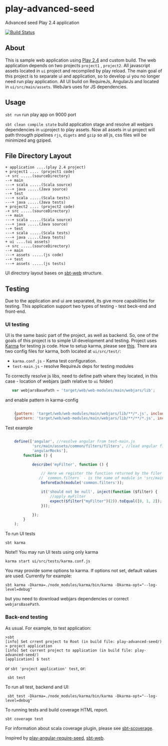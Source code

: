 # play-advanced-seed
Advanced seed Play 2.4 application

[![Build Status](https://travis-ci.org/arakcheev/play-advanced-seed.svg?branch=master)](https://travis-ci.org/arakcheev/play-advanced-seed)

About
-------------
This is sample web application using [Play 2.4][play] and custom build.
The web application depends on two projects `project1` , `project2`.
All javascript assets located in `ui` project and recompiled by play reload. The main goal of this project is to
separate ui and application, so to develop ui you no longer need run play application. All UI build on RequireJs,
AngularJs and located in `ui/src/main/assets`. WebJars uses for JS dependencies.


Usage
-------------
`sbt run` run play app on 9000 port

`sbt clean compile state` build application stage and resolve all webjars dependencies in `ui`project to play assets.
Now all assets in ui project will path througth pipelines `rjs`, `digets` and `gzip` so all js, css files will be minimized ang gziped.

File Directory Layout
---------------------
    + application ....(play 2.4 project)
    + project1 .... (project1 code)
    -+ src .....(sourceDirectory)
    --+ main
    ---+ scala .....(Scala source)
    ---+ java .....(Java source)
    --+ test
    ---+ scala .....(Scala tests)
    ---+ java .....(Java tests)
    + project2 .... (project2 code)
    -+ src .....(sourceDirectory)
    --+ main
    ---+ scala .....(Scala source)
    ---+ java .....(Java source)
    --+ test
    ---+ scala .....(Scala tests)
    ---+ java .....(Java tests)
    + ui ....(ui assets)
    -+ src .....(sourceDirectory)
    --+ main
    ---+ assets .....(js code)
    --+ test
    ---+ assets .....(js tests)

UI directory layout bases on [sbt-web][sbt-web] structure.

Testing
-------------
Due to the application and ui are separated, its give more capabilities for testing. This application support two types
of testing - test beck-end and front-end.
### UI testing
UI is the same basic part of the project, as well as backend. So, one of the goals of this project is to simple UI
development and testing. Project uses [Karma][karma] for testing js code. How to setup karma, please see [this].
 There ara two config files for karma, both located at `ui/src/test/`:

* `karma.conf.js` - Kama test configuration.
* `test-main.js` - resolve RequireJs deps for testing modules

To correctly resolve js libs, need to define path where they located, in this case - location of webjars
 (path relative to `ui` folder)

```javascript
   var webjarsBasePath = 'target/web/web-modules/main/webjars/lib';
```

and enable pattern in karma-config

```javascript

    {pattern: 'target/web/web-modules/main/webjars/lib/**/*.js', included: false}, //webjars
    {pattern: 'target/web/web-modules/main/webjars/lib/**/**/*.js', included: false} //webjars bootstrap
```

Test example

```javascript

    define(['angular', //resolve angular from test-main.js
            'src/main/assets/common/filters/filters', //load angular filter module
            'angularMocks'],
        function () {

            describe('myFilter', function () {

                // Here we register the function returned by the filer AMD module
               // `common.filters` - is the name of module in 'src/main/assets/common/filters/filters'
                beforeEach(module('common.filters'));

                it('should not be null', inject(function ($filter) {
                    //apply myFilter
                    expect($filter("myFilter")(2)).toEqual([0, 1, 2]);
                }));

            });
        }
    );
```

To run UI tests

    sbt karma

Note!! You may run UI tests using only karma

    karma start ui/src/tests/karma.conf.js

You may provide some options to karma. If options not set, default values are used. Currently for example:

    sbt karma -Dkarma=./node_modules/karma/bin/karma -Dkarma-opt="--log-level=debug"

but you need to download webjars dependencies or correct `webjarsBasePath`.

### Back-end testing
As usual. For example, to test application:

    >sbt
    [info] Set crrent project to Root (in build file: play-advanced-seed/)
    > project application
    [info] Set current project to application (in build file: play-advanced-seed/)
    [application] $ test

or  `sbt 'project application' test`, or:

     sbt test

To run all test, backend and UI:

     sbt test -Dkarma=./node_modules/karma/bin/karma -Dkarma-opt="--log-level=debug"

To running tests and build coverage HTML report.

    sbt coverage test

For information about scala coverage plugin, please see [sbt-scoverage][sbt-scoverage].




Inspired by [play-angular-require-seed][p-a], [sbt-web][sbt-web].



[play]: http://playframework.com
[sbt-web]: https://github.com/sbt/sbt-web
[p-a]: https://github.com/mariussoutier/play-angular-require-seed
[sbt-scoverage]: https://github.com/scoverage/sbt-scoverage
[karma]: http://karma-runner.github.io/
[this]: http://monicalent.com/blog/2015/02/11/karma-tests-angular-js-require-j/
